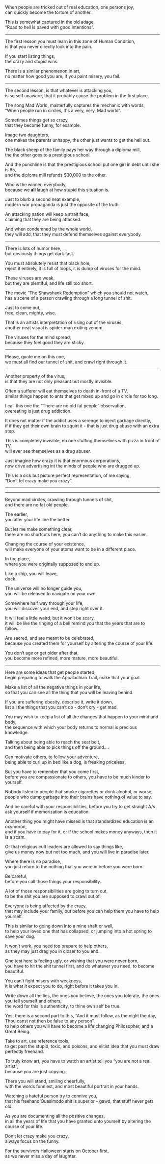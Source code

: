 When people are tricked out of real education, one persons joy,\
can quickly become the torture of another.

This is somewhat captured in the old adage,\
“Road to hell is paved with good intentions”.

---

The first lesson you must learn in this zone of Human Condition,\
is that you never directly look into the pain.

If you start listing things,\
the crazy and stupid wins.

There is a similar phenomenon in art,\
no matter how good you are, if you paint misery, you fail.

---

The second lesson, is that whatever is attacking you,\
is so self unaware, that it probably cause the problem in the first place.

The song Mad World, masterfully captures the mechanic with words,\
“When people run in circles, It's a very, very, Mad world”.

Sometimes things get so crazy,\
that they become funny, for example.

Image two daughters,\
one makes the parents unhappy, the other just wants to get the hell out.

The black sheep of the family pays her way through a diploma mill,\
the the other goes to a prestigious school.

And the punchline is that the prestigious school put one girl in debt until she is 65,\
and the diploma mill refunds $30,000 to the other.

Who is the winner, everybody,\
because we **all** laugh at how stupid this situation is.

Just to blurb a second neat example,\
modern war propaganda is just the opposite of the truth.

An attacking nation will keep a strait face,\
claiming that they are being attacked.

And when condemned by the whole world,\
they will add, that they must defend themselves against everybody.

---

There is lots of humor here,\
but obviously things get dark fast.

You must absolutely resist that black hole,\
reject it entirely, it is full of loops, it is dump of viruses for the mind.

These viruses are weak,\
but they are plentiful, and life still too short.

The movie “The Shawshank Redemption” which you should not watch,\
has a scene of a person crawling through a long tunnel of shit.

Just to come out,\
free, clean, mighty, wise.

That is an artists interpretation of rising out of the viruses,\
another neat visual is spider-man exiting venom.

The viruses for the mind spread,\
because they feel good they are sticky.

---

Please, quote me on this one,\
we must all find our tunnel of shit, and crawl right through it.

---

Another property of the virus,\
is that they are not only pleasant but mostly invisible.

Often a sufferer will eat themselves to death in-front of a TV,\
similar things happen to ants that get mixed up and go in circle for too long.

I call this one the “There are no old fat people” observation,\
overeating is just drug addiction.

It does not matter if the addict uses a serenge to inject garbage directly,\
if if they get their own brain to squirt it - that is just drug abuse with an extra step.

This is completely invisible, no one stuffing themselves with pizza in front of TV,\
will ever see themselves as a drug abuser.

Just imagine how crazy it is that enormous corporations,\
now drive advertising int the minds of people who are drugged up.

This is a sick but picture perfect representation, of me saying,\
“Don’t let crazy make you crazy”.

---

---

Beyond mad circles, crawling through tunnels of shit,\
and there are no fat old people.

The earlier,\
you alter your life line the better.

But let me make something clear,\
there are no shortcuts here, you can’t do anything to make this easier.

Changing the course of your existence,\
will make everyone of your atoms want to be in a different place.

In the place,\
where you were originally supposed to end up.

Like a ship, you will leave,\
dock.

The universe will no longer guide you,\
you will be released to navigate on your own.

Somewhere half way through your life,\
you will discover your end, and step right over it.

It will feel a little weird, but it won’t be scary,\
it will be like the ringing of a bell remind you that the years that are to follow...

Are sacred, and are meant to be celebrated,\
because you created them for yourself by altering the course of your life.

You don’t age or get older after that,\
you become more refined, more mature, more beautiful.

---

Here are some ideas that get people started,\
begin preparing to walk the Appalachian Trail, make that your goal.

Make a list of all the negative things in your life,\
so that you can see all the thing that you will be leaving behind.

If you are suffering obesity, describe it, write it down,\
list all the things that you can’t do - don’t cry - get mad.

You may wish to keep a list of all the changes that happen to your mind and body,\
the sequence with which your body returns to normal is precious knowledge.

Talking about being able to reach the seat belt,\
and then being able to pick things off the ground....

Can motivate others, to follow your adventure,\
being able to curl up in bed like a dog, is freaking priceless.

But you have to remember that you come first,\
before you are compassionate to others, you have to be much kinder to yourself.

Nobody listen to people that smoke cigarettes or drink alcohol, or worse,\
people who dump garbage into their brains have nothing of value to say.

And be careful with your responsibilities, before you try to get straight A/s\
ask yourself if memorization is education.

Another thing you might have missed is that standardized education is an oxymoron,\
and if you have to pay for it, or if the school makes money anyways, then it is a scam.

Or that religious cult leaders are allowed to say things like,\
give us money now but not too much, and you will live in paradise later.

Where there is no paradise,\
you just return to the nothing that you were in before you were born.

Be careful,\
before you call those things your responsibility.

A lot of those responsibilities are going to turn out,\
to be the shit you are supposed to crawl out of.

Everyone is being affected by the crazy,\
that may include your family, but before you can help them you have to help yourself.

This is similar to going down into a mine shaft or well,\
to help your loved one that has collapsed, or jumping into a hot spring to save your dog.

It won’t work, you need top prepare to help others,\
as they may just drag you in closer to you end.

One test here is feeling ugly, or wishing that you were never born,\
you have to hit the shit tunnel first, and do whatever you need, to become beautiful.

You can’t fight misery with weakness,\
it is what *it* expect you to do, right before it takes you in.

Write down all the lies, the ones you believe, the ones you tolerate, the ones you tell yourself and others,\
the word for this is authenticity, to thine own self be true.

Yes, there is a second part to this, “And it must follow, as the night the day, Thou canst not then be false to any person”,\
to help others you will have to become a life changing Philosopher, and a Great Being.

Take to art, use reference tools,\
to get past the stupid, toxic, and poisons, and elitist idea that you must draw perfectly freehand.

To truly know art, you have to watch an artist tell you “you are not a real artist”,\
because you are just copying.

There you will stand, smiling cheerfully,\
with the words funniest, and most beautiful portrait in your hands.

Watching a hateful person try to connive you,\
that his freehand Quasimodo shit is superior - gawd, that stuff never gets old.

As you are documenting all the positive changes,\
in all the years of life that you have granted unto yourself by altering the course of your life.

Don’t let crazy make you crazy,\
always focus on the funny.

For the survivors Halloween starts on October first,\
as we never miss a day of laughter.
